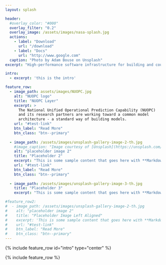 ```yaml
---
layout: splash

header:
  #overlay_color: "#000"
  overlay_filter: "0.2"
  overlay_image: /assets/images/nasa-splash.jpg
  actions:
    - label: "Download"
      url: "/download"
    - label: "Docs"
      url: "http://www.google.com"
  caption: "Photo by Adam Bouse on Unsplash"
excerpt: "High-performance software infrastructure for building and coupling Earth system models."

intro: 
  - excerpt: 'this is the intro'

feature_row:
  - image_path: assets/images/NUOPC.jpg
    alt: "NUOPC logo"
    title: "NUOPC Layer"
    excerpt: >
      The National Unified Operational Prediction Capability (NUOPC) 
      and its research partners are working toward a common model 
      architecture - a standard way of building models.
    url: "#test-link"
    btn_label: "Read More"
    btn_class: "btn--primary"
  
  - image_path: /assets/images/unsplash-gallery-image-2-th.jpg
    #image_caption: "Image courtesy of [Unsplash](https://unsplash.com/)"
    alt: "placeholder image 2"
    title: "Placeholder 2"
    excerpt: "This is some sample content that goes here with **Markdown** formatting."
    url: "#test-link"
    btn_label: "Read More"
    btn_class: "btn--primary"
  
  - image_path: /assets/images/unsplash-gallery-image-3-th.jpg
    title: "Placeholder 3"
    excerpt: "This is some sample content that goes here with **Markdown** formatting."

#feature_row2:
#  - image_path: /assets/images/unsplash-gallery-image-2-th.jpg
#    alt: "placeholder image 2"
#    title: "Placeholder Image Left Aligned"
#    excerpt: 'This is some sample content that goes here with **Markdown** formatting. Left aligned with `type="left"`'
#    url: "#test-link"
#    btn_label: "Read More"
#    btn_class: "btn--primary"
---
```


{% include feature_row id="intro" type="center" %}

{% include feature_row %}
